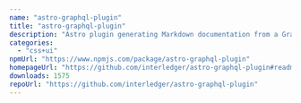 ```yaml
---
name: "astro-graphql-plugin"
title: "astro-graphql-plugin"
description: "Astro plugin generating Markdown documentation from a GraphQL schema. This plugin is modified off the docusaurus-graphql-plugin](https://github.com/zhouzi/docusaurus-graphql-plugin) by [Gabin Aureche. If, for some reason, you "
categories:
  - "css+ui"
npmUrl: "https://www.npmjs.com/package/astro-graphql-plugin"
homepageUrl: "https://github.com/interledger/astro-graphql-plugin#readme"
downloads: 1575
repoUrl: "https://github.com/interledger/astro-graphql-plugin"
---
```

